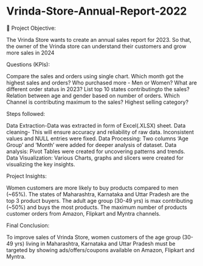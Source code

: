 # Vrinda-Store-Annual-Report-2022

🚀 Project Objective:

The Vrinda Store wants to create an annual sales report for 2023. So that, the owner of the Vrinda store can understand their customers and grow more sales in 2024

Questions (KPIs):

Compare the sales and orders using single chart. Which month got the highest sales and orders? Who purchased more - Men or Women? What are different order status in 2023? List top 10 states contributingto the sales? Relation between age and gender based on number of orders. Which Channel is contributing maximum to the sales? Highest selling category?

Steps followed:

Data Extraction-Data was extracted in form of Excel(.XLSX) sheet. Data cleaning- This will ensure accuracy and reliability of raw data. Inconsistent values and NULL entries were fixed. Data Processing: Two columns ‘Age Group’ and ‘Month’ were added for deeper analysis of dataset. Data analysis: Pivot Tables were created for uncovering patterns and trends. Data Visualization: Various Charts, graphs and slicers were created for visualizing the key insights.

Project Insights:

Women customers are more likely to buy products compared to men (~65%). The states of Maharashtra, Karnataka and Uttar Pradesh are the top 3 product buyers. The adult age group (30-49 yrs) is max contributing (~50%) and buys the most products. The maximum number of products customer orders from Amazon, Flipkart and Myntra channels.

Final Conclusion:

To improve sales of Vrinda Store, women customers of the age group (30-49 yrs) living in Maharashtra, Karnataka and Uttar Pradesh must be targeted by showing ads/offers/coupons available on Amazon, Flipkart and Myntra.
